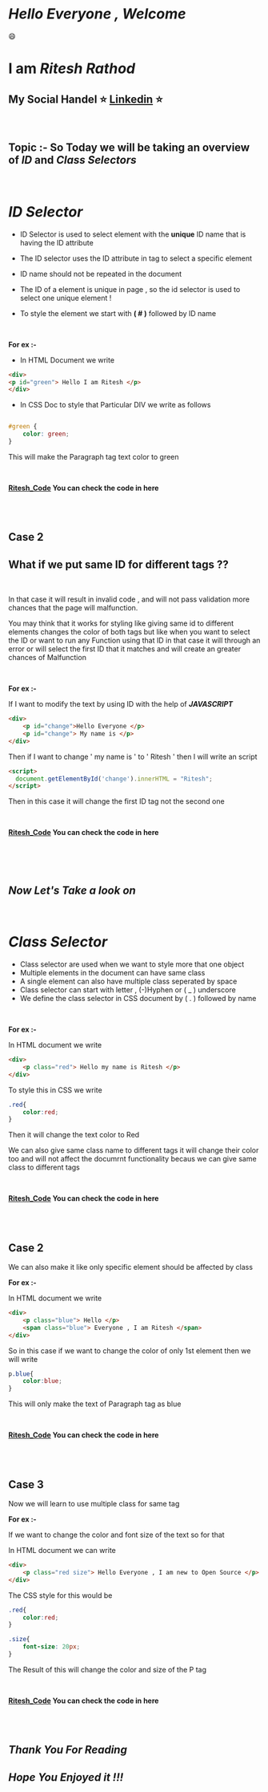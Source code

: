 # ***Hello Everyone , Welcome*** 

:smile:

# **I am ***Ritesh Rathod*****
## My Social Handel :star:  [Linkedin](https://www.linkedin.com/in/ritesh-rathod-26054a183/) :star:

<br>

## Topic :- So Today we will be taking an overview of ***ID*** and ***Class Selectors***

<br>

# ***ID Selector*** 


- ID Selector is used to select element with the **unique** ID name that is having the ID attribute
- The ID selector uses the ID attribute in tag to select a specific element
- ID name should not be repeated in the document

- The ID of a element is unique in page , so the id selector is used to select one unique element !
- To style the element  we start with **( # )** followed by ID name

<br>

**For ex :-**

- In HTML Document we write

```` html
<div>
<p id="green"> Hello I am Ritesh </p>
</div>

````
- In CSS Doc to style that Particular DIV we write as follows

``` css

#green {
    color: green;
}
```
This will make the Paragraph tag text color to green 

<br> 

**[Ritesh_Code](Code/Ritesh_WD_ID_Code.md)
You can check the code in here**

<br>

<br>

## **Case 2**

## **What if we put same ID for different tags ??** 

<br>

In that case it will result in invalid code , and will not pass validation more chances that the page will malfunction.

You may think that it works for styling like giving same id to different elements changes the color of both tags but like when you want to select the ID or want to run any Function using that ID in that case it will through an error or will select the first ID that it matches and will create an greater chances of Malfunction

<br>

**For ex :-**

If I want to modify the text by using ID with the help of ***JAVASCRIPT***

```html
<div>
    <p id="change">Hello Everyone </p>
    <p id="change"> My name is </p>
</div>
```
Then if I want to change ' my name is ' to ' Ritesh ' then I will write an script

``` html
<script>
  document.getElementById('change').innerHTML = "Ritesh";
</script>
```
Then in this case it will change the first ID tag not the second one 

<br>

**[Ritesh_Code](D:\Open_Source\Ritesh_WD_ID_Code.md)
You can check the code in here**

<br>
<br>
<br>

## *Now Let's Take a look on*

<br>

# ***Class Selector***

- Class selector are used when we want to style more that one object
- Multiple elements in the document can have same class
- A single element can also have multiple class seperated by space
- Class selector can start with letter , (-)Hyphen or ( _ ) underscore
- We define the class selector in CSS document by ( . ) followed by name

<br>

**For ex :-**

In HTML document we write

``` html
<div>
    <p class="red"> Hello my name is Ritesh </p>
</div>
```

To style this in CSS we write

```css
.red{
    color:red;
}
```
Then it will change the text color to Red



We can also give same class name to different tags it will change their color too and will not affect the documrnt functionality becaus we can give same class to different tags 

<br>

**[Ritesh_Code](D:\Open_Source\Ritesh_WD_ID_Code.md)
You can check the code in here**

<br>
<br>

## **Case 2**
We can also make it like only specific element should be affected by class

**For ex :-**

In HTML document we write

``` html
<div>
    <p class="blue"> Hello </p>
    <span class="blue"> Everyone , I am Ritesh </span>
</div>
```
So in this case if we want to change the color of only 1st element then we will write

``` css
p.blue{
    color:blue;
}
```
This will only make the text of Paragraph tag as blue

<br>

**[Ritesh_Code](D:\Open_Source\Ritesh_WD_ID_Code.md)
You can check the code in here**

<br>
<br>

## **Case 3**

Now we will learn to use multiple class for same tag

**For ex :-**

If we want to change the color and font size of the text so for that 

In HTML document we can write

```html
<div>
    <p class="red size"> Hello Everyone , I am new to Open Source </p>
</div>
```
The CSS style for this would be

```css
.red{
    color:red;
}

.size{
    font-size: 20px;
}
```
The Result of this will change the color and size of the P tag

<br>

**[Ritesh_Code](D:\Open_Source\Ritesh_WD_ID_Code.md)
You can check the code in here**

<br>

<br>

## ***Thank You For Reading***
## ***Hope You Enjoyed it !!!***




